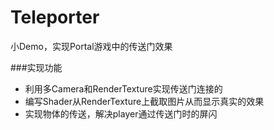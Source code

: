 # Teleporter
小Demo，实现Portal游戏中的传送门效果

###实现功能
* 利用多Camera和RenderTexture实现传送门连接的
* 编写Shader从RenderTexture上截取图片从而显示真实的效果 
* 实现物体的传送，解决player通过传送门时的屏闪 